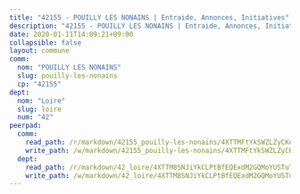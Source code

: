```yaml
---
title: "42155 - POUILLY LES NONAINS | Entraide, Annonces, Initiatives"
description: "42155 - POUILLY LES NONAINS | Entraide, Annonces, Initiatives"
date: 2020-01-11T14:09:21+09:00
collapsible: false
layout: commune
comm:
  nom: "POUILLY LES NONAINS"
  slug: pouilly-les-nonains
  cp: "42155"
dept:
  nom: "Loire"
  slug: loire
  num: "42"
peerpad:
  comm:
    read_path: /r/markdown/42155_pouilly-les-nonains/4XTTMFtYkSWZLZyCKo9NLwernZ4hnHxDnk4Jd4isxpR9oLmFe
    write_path: /w/markdown/42155_pouilly-les-nonains/4XTTMFtYkSWZLZyCKo9NLwernZ4hnHxDnk4Jd4isxpR9oLmFe-K3TgTxaw3TbpGaVSdsiZ8YVmjmbeQSwtXnM69dCdsWzHTCZaCPSDs1TSDvU5NkreQfbKwbyTdrA7Mocue9HoHjFif9gsmhotQDHzVouRVP3zaPufxrCM78skpRVMXJ5HZF17YQuW
  dept:
    read_path: /r/markdown/42_loire/4XTTM8SNJiYkCLPtBfEQExdM2GQMoYUSTuTytLrQfQVaaYJeW
    write_path: /w/markdown/42_loire/4XTTM8SNJiYkCLPtBfEQExdM2GQMoYUSTuTytLrQfQVaaYJeW-K3TgUi5YJecchkttgL3M6Pu99u8hH2akRrHDb4XXZXATCvGiyzrNbe23fQbzNYiKWDR2re6vQN4Gxv5BQ2dayjGg1AqxtpHRtgi6cm74UeqjVtXM2ZJFa6mvBKTRc4s3X6tJYycN
---
```


